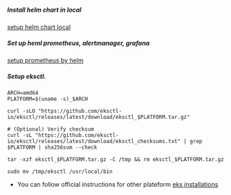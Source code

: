 ##### Install helm chart in local
[setup helm chart local](https://helm.sh/docs/intro/install/)

##### Set up heml prometheus, alertmanager, grafana
[setup prometheus by helm](https://github.com/GitEic-Bhavin/35D-Training-repo/tree/training/Project/Day35)

##### Setup eksctl.
```
ARCH=amd64
PLATFORM=$(uname -s)_$ARCH

curl -sLO "https://github.com/eksctl-io/eksctl/releases/latest/download/eksctl_$PLATFORM.tar.gz"

# (Optional) Verify checksum
curl -sL "https://github.com/eksctl-io/eksctl/releases/latest/download/eksctl_checksums.txt" | grep $PLATFORM | sha256sum --check

tar -xzf eksctl_$PLATFORM.tar.gz -C /tmp && rm eksctl_$PLATFORM.tar.gz

sudo mv /tmp/eksctl /usr/local/bin
```

- You can follow official instructions for other plateform
[eks installations](https://eksctl.io/installation/)


